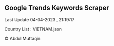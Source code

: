 

## Google Trends Keywords Scraper 
 
Last Update 04-04-2023 , 21:19:17

Country List :
VIETNAM.json



© Abdul Muttaqin 
